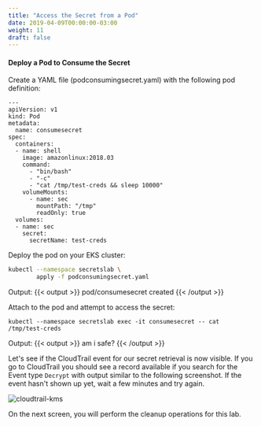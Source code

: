 ```yaml
---
title: "Access the Secret from a Pod"
date: 2019-04-09T00:00:00-03:00
weight: 11
draft: false
---
```


#### Deploy a Pod to Consume the Secret
Create a YAML file (podconsumingsecret.yaml) with the following pod definition:

```
---
apiVersion: v1
kind: Pod
metadata:
  name: consumesecret
spec:
  containers:
  - name: shell
    image: amazonlinux:2018.03
    command:
      - "bin/bash"
      - "-c"
      - "cat /tmp/test-creds && sleep 10000"
    volumeMounts:
      - name: sec
        mountPath: "/tmp"
        readOnly: true
  volumes:
  - name: sec
    secret:
      secretName: test-creds
```

Deploy the pod on your EKS cluster:
```bash
kubectl --namespace secretslab \
        apply -f podconsumingsecret.yaml
```
Output: 
{{< output >}}
pod/consumesecret created
{{< /output >}}

Attach to the pod and attempt to access the secret:
```
kubectl --namespace secretslab exec -it consumesecret -- cat /tmp/test-creds
```

Output: 
{{< output >}}
am i safe?
{{< /output >}}

Let's see if the CloudTrail event for our secret retrieval is now visible. If you go to CloudTrail you should see a record available if you search for the Event type ```Decrypt``` with output similar to the following screenshot. If the event hasn't shown up yet, wait a few minutes and try again.

![cloudtrail-kms](/images/cloudtrail-proof-1-1024x528.png)

On the next screen, you will perform the cleanup operations for this lab.